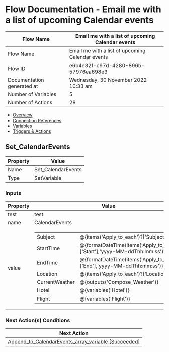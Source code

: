 ﻿# Flow Documentation \- Email me with a list of upcoming Calendar events

| Flow Name                  | Email me with a list of upcoming Calendar events |
| -------------------------- | ------------------------------------------------ |
| Flow Name                  | Email me with a list of upcoming Calendar events |
| Flow ID                    | e6b4e32f\-c97d\-4280\-896b\-57976ea698e3         |
| Documentation generated at | Wednesday, 30 November 2022 10:33 am             |
| Number of Variables        | 5                                                |
| Number of Actions          | 28                                               |

- [Overview](../index-Email-me-with-a-list-of-upcoming-Calendar-events(e6b4e32f-c97d-4280-896b-57976ea698e3).md)
- [Connection References](../connections-Email-me-with-a-list-of-upcoming-Calendar-events(e6b4e32f-c97d-4280-896b-57976ea698e3).md)
- [Variables](../variables-Email-me-with-a-list-of-upcoming-Calendar-events(e6b4e32f-c97d-4280-896b-57976ea698e3).md)
- [Triggers & Actions](../triggersactions-Email-me-with-a-list-of-upcoming-Calendar-events(e6b4e32f-c97d-4280-896b-57976ea698e3).md)

## Set\_CalendarEvents

| Property | Value               |
| -------- | ------------------- |
| Name     | Set\_CalendarEvents |
| Type     | SetVariable         |

### Inputs

| Property | Value                                                                                                                                                                                                                                                                                                                                                                                                                                                                                                                                                                 |
| -------- | --------------------------------------------------------------------------------------------------------------------------------------------------------------------------------------------------------------------------------------------------------------------------------------------------------------------------------------------------------------------------------------------------------------------------------------------------------------------------------------------------------------------------------------------------------------------- |
| test     | test                                                                                                                                                                                                                                                                                                                                                                                                                                                                                                                                                                  |
| name     | CalendarEvents                                                                                                                                                                                                                                                                                                                                                                                                                                                                                                                                                        |
| value    | <table><tr><td>Subject</td><td>@{items('Apply_to_each')?['Subject']}</td></tr><tr><td>StartTime</td><td>@{formatDateTime(items('Apply_to_each')['Start'],'yyyy-MM-ddThh:mm:ss')}</td></tr><tr><td>EndTime</td><td>@{formatDateTime(items('Apply_to_each')['End'],'yyyy-MM-ddThh:mm:ss')}</td></tr><tr><td>Location</td><td>@{items('Apply_to_each')?['Location']}</td></tr><tr><td>CurrentWeather</td><td>@{outputs('Compose_Weather')}</td></tr><tr><td>Hotel</td><td>@{variables('Hotel')}</td></tr><tr><td>Flight</td><td>@{variables('Flight')}</td></tr></table> |

### Next Action(s) Conditions

| Next Action                                                                                                                                                                                    |
| ---------------------------------------------------------------------------------------------------------------------------------------------------------------------------------------------- |
| [Append\_to\_CalendarEvents\_array\_variable \[Succeeded\]](Append_to_CalendarEvents_array_variable-Email-me-with-a-list-of-upcoming-Calendar-events(e6b4e32f-c97d-4280-896b-57976ea698e3).md) |
